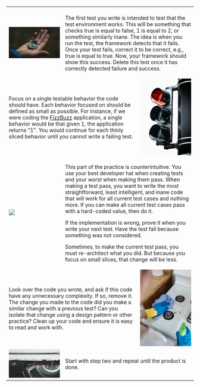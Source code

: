 <!--(dl
(section-meta
    (title How do I go about it))
)-->

<table style="border=none!important">
<tr><td width=30%></td><td width=40%></td><td width=30%></td></tr>
<tr>

<!-- 1st Item -->
<td>
    <img src="./images/tdd/pexels-pixabay-220147.jpg" >
</td>
<td colspan="2">

<!-- (dl (# 1. Write a Guiding Test)) -->

The first test you write is intended to test that the test environment works. This will be something that checks true is equal to false, 1 is equal to 2, or something similarly inane. The idea is when you run the test, the framework detects that it fails. Once your test fails, correct it to be correct, e.g., true is equal to true. Now, your framework should show this success. Delete this test once it has correctly detected failure and success.

</td>
</tr>

<!-- 2nd Item -->
<tr>
<td colspan="2">

<!-- (dl (# 2. Write the Test\(s\) First)) -->

Focus on a single testable behavior the code should have. Each behavior focused on should be defined as small as possible. For instance, if we were coding the [FizzBuzz](https://en.wikipedia.org/wiki/Fizz_buzz) application, a single behavior would be that given 1, the application returns “1”. You would continue for each thinly sliced behavior until you cannot write a failing test.

</td>
<td width=30%>
    <img src="./images/tdd/pexels-zachariah-garrison-1959841.jpg" >
</td>
</tr>

<!-- 3rd Item -->
<td>
    <img src="./images/tdd/pexels-davis-sánchez-1727004.jpg" >
</td>
<td colspan="2">

<!-- (dl (# 3. Make the Test Pass)) -->

This part of the practice is counterintuitive. You use your best developer hat when creating tests and your worst when making them pass. When making a test pass, you want to write the most straightforward, least intelligent, and inane code that will work for all current test cases and nothing more. If you can make all current test cases pass with a hard-coded value, then do it.

If the implementation is wrong, prove it when you write your next test. Have the test fail because something was not considered.

Sometimes, to make the current test pass, you must re-architect what you did. But because you focus on small slices, that change will be less.

</td>
</tr>

<!-- 4th Item -->
<tr>
<td colspan="2">

<!-- (dl (# 4. Refactor)) -->

Look over the code you wrote, and ask if this code have any unnecessary complexity. If so, remove it. The change you made to the code did you make a similar change with a previous test? Can you isolate that change using a design pattern or other practice? Clean up your code and ensure it is easy to read and work with.

</td>
<td width=30%>
    <img src="./images/tdd/pexels-liliana-drew-9462302.jpg" >
</td>
</tr>

<!-- 3rd Item -->
<td>
    <img src="./images/tdd/pexels-suzy-hazelwood-3631711.jpg" >
</td>
<td colspan="2">

<!-- (dl (# 5. Repeat)) -->

Start with step two and repeat until the product is done.

</td>
</tr>

</table>
